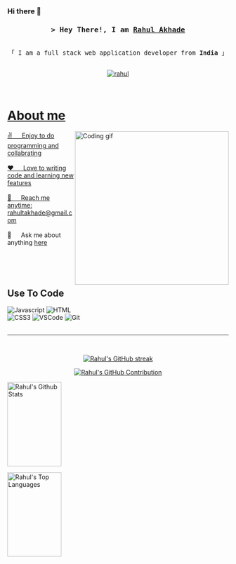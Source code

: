 ### Hi there 👋

<!-- Intro  -->
<h3 align="center">
        <samp>&gt; Hey There!, I am
                <b><a target="_blank" href="https://portfolio-rahul-akhade-projects.vercel.app/">Rahul Akhade</a></b>
        </samp>
</h3>


<p align="center"> 
  <samp>
    <a></a>
    <br>
    「 I am a full stack web application developer from <b>India</b> 」
    <br>
    <br>
  </samp>
</p>

<p align="center">
 <a href="https://www.linkedin.com/in/rahul-akhade-7966a4293/" target="_blank">
  <img src="https://img.shields.io/badge/LinkedIn-0077B5?style=for-the-badge&logo=linkedin&logoColor=white" alt="rahul"/> 
</p>
<br />

<!-- About Section -->
 # About me
 
<p>
 <img align="right" width="350" src="programmer.gif" alt="Coding gif" />
  
 ✌️ &emsp; Enjoy to do programming and collabrating <br/><br/>
 ❤️ &emsp; Love to writing code and learning new features<br/><br/>
 📧 &emsp; Reach me anytime: rahultakhade@gmail.com<br/><br/>
 💬 &emsp; Ask me about anything [here](https://www.linkedin.com/in/rahul-akhade-7966a4293/)

</p>

<br/>
<br/>
<br/>

## Use To Code

![Javascript](https://img.shields.io/badge/Javascript-F0DB4F?style=for-the-badge&labelColor=black&logo=javascript&logoColor=F0DB4F)
![HTML](https://img.shields.io/badge/HTML5-E34F26?style=for-the-badge&logo=html5&logoColor=white)
<br/>
![CSS3](https://img.shields.io/badge/CSS3-1572B6?style=for-the-badge&logo=css3&logoColor=white)
![VSCode](https://img.shields.io/badge/Visual_Studio-0078d7?style=for-the-badge&logo=visual%20studio&logoColor=white)
![Git](https://img.shields.io/badge/Git-F05032?style=for-the-badge&logo=git&logoColor=white)
<br/>
<br/>
<hr/>
<br/>

<p align="center">
  <a href="https://github.com/RahulTAkhade">
    <img src="https://github-readme-streak-stats.herokuapp.com/?user=Techwolf78&theme=radical&border=7F3FBF&background=0D1117" alt="Rahul's GitHub streak"/>
  </a>
</p>

<p align="center">
  <a href="https://github.com/RahulTAkhade">
    <img src="https://github-profile-summary-cards.vercel.app/api/cards/profile-details?username=RahulTAkhade&theme=radical" alt="Rahul's GitHub Contribution"/>
  </a>
</p>

<a> 
    <a href="https://github.com/RahulTAkhade"><img alt="Rahul's Github Stats" src="https://denvercoder1-github-readme-stats.vercel.app/api?username=RahulTAkhade&show_icons=true&count_private=true&theme=react&border_color=7F3FBF&bg_color=0D1117&title_color=F85D7F&icon_color=F8D866" height="192px" width="49.5%"/></a>
        
  <a href="https://github.com/RahulTAkhade"><img alt="Rahul's Top Languages" src="https://denvercoder1-github-readme-stats.vercel.app/api/top-langs/?username=RahulTAkhade&langs_count=8&layout=compact&theme=react&border_color=7F3FBF&bg_color=0D1117&title_color=F85D7F&icon_color=F8D866" height="192px" width="49.5%"/></a>
  <br/>
</a>
